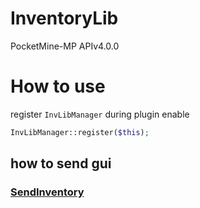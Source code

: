 # InventoryLib
PocketMine-MP APIv4.0.0

# How to use
register `InvLibManager` during plugin enable
```php
InvLibManager::register($this);
```

## how to send gui
### [SendInventory](https://github.com/pmmp/PocketMine-MP/blob/8db5732b44578a59c785e6e3c1d36c87c90ddeb4/src/player/Player.php#L2333)
